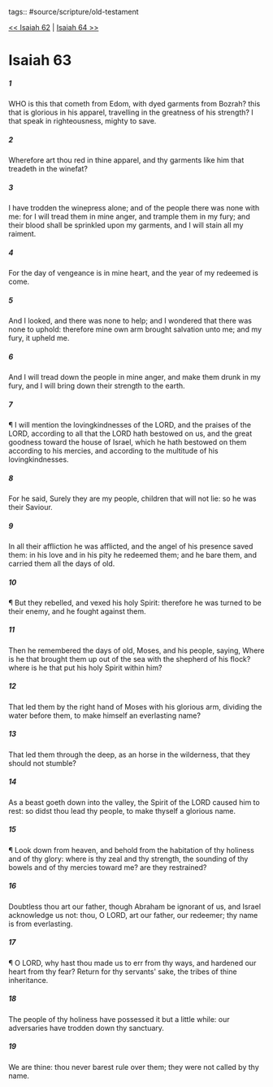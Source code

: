 tags:: #source/scripture/old-testament

[<< Isaiah 62](old-testament/23_Isaiah/Isaiah_62.md) | [Isaiah 64 >>](old-testament/23_Isaiah/Isaiah_64.md)

# Isaiah 63

##### 1

WHO is this that cometh from Edom, with dyed garments from Bozrah? this that is glorious in his apparel, travelling in the greatness of his strength? I that speak in righteousness, mighty to save.

##### 2

Wherefore art thou red in thine apparel, and thy garments like him that treadeth in the winefat?

##### 3

I have trodden the winepress alone; and of the people there was none with me: for I will tread them in mine anger, and trample them in my fury; and their blood shall be sprinkled upon my garments, and I will stain all my raiment.

##### 4

For the day of vengeance is in mine heart, and the year of my redeemed is come.

##### 5

And I looked, and there was none to help; and I wondered that there was none to uphold: therefore mine own arm brought salvation unto me; and my fury, it upheld me.

##### 6

And I will tread down the people in mine anger, and make them drunk in my fury, and I will bring down their strength to the earth.

##### 7

¶ I will mention the lovingkindnesses of the LORD, and the praises of the LORD, according to all that the LORD hath bestowed on us, and the great goodness toward the house of Israel, which he hath bestowed on them according to his mercies, and according to the multitude of his lovingkindnesses.

##### 8

For he said, Surely they are my people, children that will not lie: so he was their Saviour.

##### 9

In all their affliction he was afflicted, and the angel of his presence saved them: in his love and in his pity he redeemed them; and he bare them, and carried them all the days of old.

##### 10

¶ But they rebelled, and vexed his holy Spirit: therefore he was turned to be their enemy, and he fought against them.

##### 11

Then he remembered the days of old, Moses, and his people, saying, Where is he that brought them up out of the sea with the shepherd of his flock? where is he that put his holy Spirit within him?

##### 12

That led them by the right hand of Moses with his glorious arm, dividing the water before them, to make himself an everlasting name?

##### 13

That led them through the deep, as an horse in the wilderness, that they should not stumble?

##### 14

As a beast goeth down into the valley, the Spirit of the LORD caused him to rest: so didst thou lead thy people, to make thyself a glorious name.

##### 15

¶ Look down from heaven, and behold from the habitation of thy holiness and of thy glory: where is thy zeal and thy strength, the sounding of thy bowels and of thy mercies toward me? are they restrained?

##### 16

Doubtless thou art our father, though Abraham be ignorant of us, and Israel acknowledge us not: thou, O LORD, art our father, our redeemer; thy name is from everlasting.

##### 17

¶ O LORD, why hast thou made us to err from thy ways, and hardened our heart from thy fear? Return for thy servants' sake, the tribes of thine inheritance.

##### 18

The people of thy holiness have possessed it but a little while: our adversaries have trodden down thy sanctuary.

##### 19

We are thine: thou never barest rule over them; they were not called by thy name.
